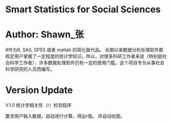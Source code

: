 # Smart Statistics for Social Sciences
# Author: Shawn_张

#作为R, SAS, SPSS 或者 matlab 的简化替代品。
长期以来数据分析处理软件都假定用户掌握了一定程度的统计学知识。所以，对很多科研工作者来说（特别是社会科学工作者），许多数据处理软件仍有一定的使用门槛。这个项目专为从事社会科学研究的人员而编写。


# Version Update
V.1.0  统计学相关性（r）检验程序


要求用户输入数据，自动进行计算，得出r值。 并自动绘图。
